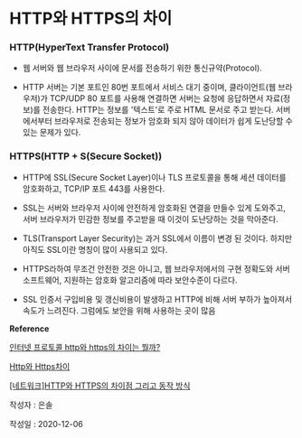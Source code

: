 # HTTP와 HTTPS의 차이

### HTTP(HyperText Transfer Protocol)
- 웹 서버와 웹 브라우저 사이에 문서를 전송하기 위한 통신규약(Protocol).

- HTTP 서버는 기본 포트인 80번 포트에서 서비스 대기 중이며, 클라이언트(웹 브라우저)가 TCP/UDP 80 포트를 사용해 
연결하면 서버는 요청에 응답하면서 자료(정보)를 전송한다. HTTP는 정보를 '텍스트'로 주로 HTML 문서로 주고 받는다. 
서버에서부터 브라우저로 전송되는 정보가 암호화 되지 않아 데이터가 쉽게 도난당할 수 있는 문제가 있다. 


### HTTPS(HTTP + S(Secure Socket)) 
- HTTP에 SSL(Secure Socket Layer)이나 TLS 프로토콜을 통해 세션 데이터를 암호화하고, TCP/IP 포트 443를 사용한다.

- SSL는 서버와 브라우저 사이에 안전하게 암호화된 연결을 만들수 있게 도와주고, 
서버 브라우저가 민감한 정보를 주고받을 때 이것이 도난당하는 것을 막아준다.

- TLS(Transport Layer Security)는 과거 SSL에서 이름이 변경 된 것이다. 하지만 아직도 SSL이란 명칭이 많이 사용되고 있다.

- HTTPS라하여 무조건 안전한 것은 아니고, 웹 브라우저에서의 구현 정확도와 서버 소프트웨어, 지원하는 암호화 알고리즘에 따라 보안수준이 다르다.
  
- SSL 인증서 구입비용 및 갱신비용이 발생하고 HTTP에 비해 서버 부하가 높아져서 속도가 느려진다. 그럼에도 보안을 위해 사용하는 곳이 많음  



**Reference**

[인터넷 프로토콜 http와 https의 차이는 뭘까?](https://post.naver.com/viewer/postView.nhn?volumeNo=16561296&memberNo=1834)

[Http와 Https차이](https://velog.io/@meekukin/Http%EC%99%80-Https%EC%B0%A8%EC%9D%B4)

[[네트워크]HTTP와 HTTPS의 차이점 그리고 동작 방식](https://devdy.tistory.com/14)

작성자 : 은솔

작성일 : 2020-12-06